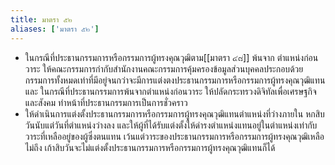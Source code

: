 ```yaml
---
title: มาตรา ๕๒
aliases: ['มาตรา ๕๒']
---
```


- ในกรณีที่ประธานกรรมการหรือกรรมการผู้ทรงคุณวุฒิตาม[[มาตรา ๔๘]] พ้นจาก ตำแหน่งก่อนวาระ ให้คณะกรรมการกำกับสำนักงานคณะกรรมการคุ้มครองข้อมูลส่วนบุคคลประกอบด้วย กรรมการทั้งหมดเท่าที่มีอยู่จนกว่าจะมีการแต่งตงประธานกรรมการหรือกรรมการผู้ทรงคุณวุฒิแทน และ ในกรณีที่ประธานกรรมการพ้นจากตำแหน่งก่อนวาระ ให้ปลัดกระทรวงดิจิทัลเพื่อเศรษฐกิจและสังคม ทำหน้าที่ประธานกรรมการเป็นการชั่วคราว
- ให้ดำเนินการแต่งตั้งประธานกรรมการหรือกรรมการผู้ทรงคุณวุฒิแทนตำแหน่งที่ว่างภายใน หกสิบวันนับแต่วันที่ตำแหน่งว่างลง และให้ผู้ที่ได้รับแต่งตั้งให้ดำรงตำแหน่งแทนอยู่ในตำแหน่งเท่ากับ วาระที่เหลืออยู่ของผู้ซึ่งตนแทน เว้นแต่วาระของประธานกรรมการหรือกรรมการผู้ทรงคุณวุฒิเหลือไม่ถึง เก้าสิบวันจะไม่แต่งตั้งประธานกรรมการหรือกรรมการผู้ทรงคุณวุฒิแทนก็ได้
